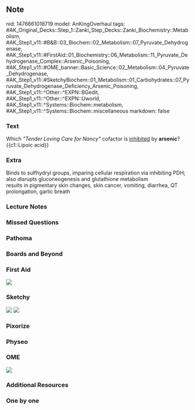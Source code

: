 ## Note
nid: 1476661018719
model: AnKingOverhaul
tags: #AK_Original_Decks::Step_1::Zanki_Step_Decks::Zanki_Biochemistry::Metabolism, #AK_Step1_v11::#B&B::03_Biochem::02_Metabolism::07_Pyruvate_Dehydrogenase, #AK_Step1_v11::#FirstAid::01_Biochemistry::06_Metabolism::11_Pyruvate_Dehydrogenase_Complex::Arsenic_Poisoning, #AK_Step1_v11::#OME_banner::Basic_Science::02_Metabolism::04_Pyruvate_Dehydrogenase, #AK_Step1_v11::#SketchyBiochem::01_Metabolism::01_Carbohydrates::07_Pyruvate_Dehydrogenase_Deficiency_Arsenic_Poisoning, #AK_Step1_v11::^Other::^EXPN::BGedit, #AK_Step1_v11::^Other::^EXPN::Uworld, #AK_Step1_v11::^Systems::Biochem::metabolism, #AK_Step1_v11::^Systems::Biochem::miscellaneous
markdown: false

### Text
<div>
  Which <i>"Tender Loving Care for Nancy"</i> cofactor is
  <u>inhibited</u> by <b>arsenic</b>?
</div>
<div>
  {{c1::Lipoic acid}}
</div>

### Extra
<div>
  Binds to sulfhydryl groups, imparing cellular respiration via
  inhibiting PDH; also disrupts gluconeogenesis and glutathione
  metabolism
</div>results in pigmentary skin changes, skin cancer, vomiting,
diarrhea, QT prolongation, garlic breath

### Lecture Notes


### Missed Questions


### Pathoma


### Boards and Beyond


### First Aid
<img src="tmptOdgpV.png">

### Sketchy
<img src="Screen%20Shot%202021-01-07%20at%2014.57.32.jpg">
<img src="Screen%20Shot%202021-01-07%20at%2014.57.52.jpg">

### Pixorize


### Physeo


### OME
<div class="ome-widget">
  <a href=
  "https://onlinemeded.org/spa/metabolism/pyruvate-dehydrogenase/acquire?ref=anki">
  <img src="_OME_AnkiFlashcards_Lesson_6.png"></a>
</div>

### Additional Resources


### One by one

